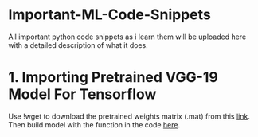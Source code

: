 # Important-ML-Code-Snippets
All important python code snippets as i learn them will be uploaded here with a detailed description of what it does.

# 1. Importing Pretrained VGG-19 Model For Tensorflow
Use !wget to download the pretrained weights matrix (.mat) from this [link](http://www.vlfeat.org/matconvnet/models/imagenet-vgg-verydeep-19.mat). Then build model with the function in the code [here]().
